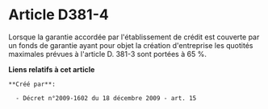 # Article D381-4

Lorsque la garantie accordée par l'établissement de crédit est couverte par un fonds de garantie ayant pour objet la création
d'entreprise les quotités maximales prévues à l'article D. 381-3 sont portées à 65 %.

**Liens relatifs à cet article**

	**Créé par**:

	  - Décret n°2009-1602 du 18 décembre 2009 - art. 15
